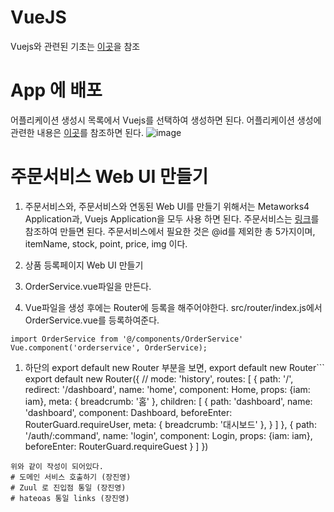 
# VueJS
Vuejs와 관련된 기초는 [이곳](https://github.com/TheOpenCloudEngine/micro-service-architecture-vuejs/wiki/Vue-JS-Basics)을 참조

# App 에 배포
어플리케이션 생성시 목록에서 Vuejs를 선택하여 생성하면 된다. 
어플리케이션 생성에 관련한 내용은 [이곳](https://github.com/TheOpenCloudEngine/uEngine-cloud/wiki/OCE-MSA-%ED%94%8C%EB%9E%AB%ED%8F%BC%EC%9D%98-%EC%82%AC%EC%9A%A9#%EC%95%A0%ED%94%8C%EB%A6%AC%EC%BC%80%EC%9D%B4%EC%85%98-%EC%83%9D%EC%84%B1)를 참조하면 된다.
![image](https://user-images.githubusercontent.com/16382067/35032478-68651c04-fbaa-11e7-9854-c8ae93ebacde.png)

# 주문서비스 Web UI 만들기
1. 주문서비스와, 주문서비스와 연동된 Web UI를 만들기 위해서는 Metaworks4 Application과, Vuejs Application을 모두 사용 하면 된다.
주문서비스는 [링크](주문서비스의-구현)를 참조하여 만들면 된다.
주문서비스에서 필요한 것은 @id를 제외한 총 5가지이며, itemName, stock, point, price, img 이다.

1. 상품 등록페이지 Web UI 만들기
1. OrderService.vue파일을 만든다.
1. Vue파일을 생성 후에는 Router에 등록을 해주어야한다. src/router/index.js에서 OrderService.vue를 등록하여준다.
```
import OrderService from '@/components/OrderService'
Vue.component('orderservice', OrderService);
```
1. 하단의 export default new Router 부분을 보면,
export default new Router```
export default new Router({
//  mode: 'history',
  routes: [
    {
      path: '/',
      redirect: '/dashboard',
      name: 'home',
      component: Home,
      props: {iam: iam},
      meta: {
        breadcrumb: '홈'
      },
      children: [
        {
          path: 'dashboard',
          name: 'dashboard',
          component: Dashboard,
          beforeEnter: RouterGuard.requireUser,
          meta: {
            breadcrumb: '대시보드'
          },
        }
      ]
    },
    {
      path: '/auth/:command',
      name: 'login',
      component: Login,
      props: {iam: iam},
      beforeEnter: RouterGuard.requireGuest
    }
  ]
})

```
위와 같이 작성이 되어있다.
# 도메인 서비스 호출하기 (장진영)
# Zuul 로 진입점 통일 (장진영)
# hateoas 통일 links (장진영)